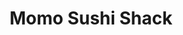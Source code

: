 ---
layout: place
title: Momo Sushi Shack
permalink: /new-york/brooklyn/momo-sushi-shack.html
stateAbbr: NY
stateName: New York
cityName: Brooklyn
seo:
  type: restaurant
  links: null
place_id: ChIJ34aX5gBcwokREbremOF3FIY
photos:
  - name: >-
      places/ChIJ34aX5gBcwokREbremOF3FIY/photos/AeeoHcL2Ef65-EqDfM8seppsmv8VunRfn-pCU4QDaxVgfnnIUb7rlf2naVVPkTUMFcRMikyJYoPPwo3IgKK64XghlVpnW450bcycdDLVksBi4glv10sHlQkbwLnR6nJ4SOBHD2R7m-rPcw2UpJstIIcsRGmJ73GCFrMFmBpGgqvtQTVYxJGiJlV_ZgQaMvji-dBbrg3mM0w_mVojKX4WqIBsbHFQtHq7koIyuWWRNkEHDJKOdkf9neiASSu-uZQdjBKDgO6fq8qx4ejvmhw2McBY3lDFFbyhZpcICu07qh9KuuzU2nvPXMQgUoMuY2f1KM_eFPC4NJ-8sK3PyFtOTu1m3Z1pIzECnGbsoBk249SUrvr7D_5BX_C5tEJcogj4uPsjqQ1ipOygDW-6YhXXkXziXNc5gizqlzGN24Llk95a9VDh_8Ft
    widthPx: 4032
    heightPx: 3024
    authorAttributions:
      - displayName: Stephen
        uri: https://maps.google.com/maps/contrib/113841403151685207398
        photoUri: >-
          https://lh3.googleusercontent.com/a-/ALV-UjX5PvWscREX12L8djCjrHVuY4oelHbPyCP3B-6lR2HlWN-7y5CfPA=s100-p-k-no-mo
    flagContentUri: >-
      https://www.google.com/local/imagery/report/?cb_client=maps_api_places.places_api&image_key=!1e10!2sCIHM0ogKEICAgID4y7nqvgE&hl=en-US
    googleMapsUri: >-
      https://www.google.com/maps/place//data=!3m4!1e2!3m2!1sCIHM0ogKEICAgID4y7nqvgE!2e10!4m2!3m1!1s0x89c25c00e69786df:0x861477e198deba11
  - name: >-
      places/ChIJ34aX5gBcwokREbremOF3FIY/photos/AeeoHcKT7zRiOz-CMK9_NIkP0slfzj2zsMhW97GajV0M-s-hilDZsUwoN5X3pmmTnbgeLKcytXhog5rVqv3sbQGfDWfKcyercfQUGtYjmGIl_0L2eQ6diQr1CIwQzCavUzdaU4G81gVdJtje0LX40g-943IVEJXIT3kocex0_wElePUsqZ7w77hFoCAz7Ubl4GAOaVmAWh0j4n7-0dtRkGUr8AcR5fDvD8RSiVcIxbCUswCuCbmqN1-8vtJnZgXJ1Z94E4P7UYupoHS89A4i1NA7pO4rEaX_WFjZuApBHeoU1sjaqA
    widthPx: 2400
    heightPx: 2400
    authorAttributions:
      - displayName: Momo Sushi Shack
        uri: https://maps.google.com/maps/contrib/108320625197752383523
        photoUri: >-
          https://lh3.googleusercontent.com/a-/ALV-UjXEVMIOrCJBKlmDZHsnZNSeRkQubm_PJ_n5poUfSm8-0SaiwdU=s100-p-k-no-mo
    flagContentUri: >-
      https://www.google.com/local/imagery/report/?cb_client=maps_api_places.places_api&image_key=!1e10!2sAF1QipOxC0N9ZeAl83p7rLe4FJUxec25WGXiBZIj02qq&hl=en-US
    googleMapsUri: >-
      https://www.google.com/maps/place//data=!3m4!1e2!3m2!1sAF1QipOxC0N9ZeAl83p7rLe4FJUxec25WGXiBZIj02qq!2e10!4m2!3m1!1s0x89c25c00e69786df:0x861477e198deba11
  - name: >-
      places/ChIJ34aX5gBcwokREbremOF3FIY/photos/AeeoHcK_JF4hyHfi4DvHLIz9wPYu0ueaSP1Ek5Z5SqQTclQic6xZcbDNxdBn86KYI4aFpASAZRZQl88gubWrZtxyUEcJvGod_JioE8RLhD4rbwqJHhEjoQkznYcVG41xkP-RiF3DAg4fntZ90bRiaw8ZDgsuXbz1uKsAiH3Bzqt1htnqjUhqFakV5l7kurHPh__3w-455SxUqQYQ4rPerqo52533eUq_smh7giqfpM3SLFO-LOaBzGSUWacEB4f9njA-XuLdzp7nV8DtUvoXeFQlG5EhAhrvqOQL71TQkHDE2F1ltg
    widthPx: 4032
    heightPx: 3024
    authorAttributions:
      - displayName: Momo Sushi Shack
        uri: https://maps.google.com/maps/contrib/108320625197752383523
        photoUri: >-
          https://lh3.googleusercontent.com/a-/ALV-UjXEVMIOrCJBKlmDZHsnZNSeRkQubm_PJ_n5poUfSm8-0SaiwdU=s100-p-k-no-mo
    flagContentUri: >-
      https://www.google.com/local/imagery/report/?cb_client=maps_api_places.places_api&image_key=!1e10!2sAF1QipPq8EJcbKQ-sidJANSK67bBM2yqPSh-ff0VGTcg&hl=en-US
    googleMapsUri: >-
      https://www.google.com/maps/place//data=!3m4!1e2!3m2!1sAF1QipPq8EJcbKQ-sidJANSK67bBM2yqPSh-ff0VGTcg!2e10!4m2!3m1!1s0x89c25c00e69786df:0x861477e198deba11
  - name: >-
      places/ChIJ34aX5gBcwokREbremOF3FIY/photos/AeeoHcJ8OSCLMDMENA69a7jvf_u72YSidd0DlVR2yERtESjfldBXlYTvnLMpHPQ0Qnu0bgPUvtesczCsOmYENI5uAW03I_CrFo0UoZK_nWjFRImmlQvIsOzN8mIoxp6o6Rb_W1G6Y1DD8zXoEKeNYayNeDI3ydW6xGnNb7fF_hasyGPoG3pmG6y-nIcGqUjtHBV-7y0W3KSoIyM7LlfI6R8iCae3kfvGvr_Cm6pXhcffxDRAkD3Eeb-vF-Za8qIIHVvP9JUfU7YuiGbXnb-2MYvJjHQlcNLjGiVnhJs4nFMrMSenX51-DghOCA5_UboTL76UadPFaGFF-u6-ijN_8461R35UBJtNC4Tp9FJxen0z--NHcJPvOdczcbHXcJOtMXe2-o4JmJljDUqhZMwLAuWFiL4m9JrVynTs0MzELiXR90U
    widthPx: 3000
    heightPx: 4000
    authorAttributions:
      - displayName: Benjamin Mei
        uri: https://maps.google.com/maps/contrib/110886317897186384077
        photoUri: >-
          https://lh3.googleusercontent.com/a-/ALV-UjVDaMPwhseIrnJ_lqwODRz5eFKl8zzEw1aHPxw_fPGEQfiA6xAB=s100-p-k-no-mo
    flagContentUri: >-
      https://www.google.com/local/imagery/report/?cb_client=maps_api_places.places_api&image_key=!1e10!2sCIHM0ogKEICAgIDuyqX9dQ&hl=en-US
    googleMapsUri: >-
      https://www.google.com/maps/place//data=!3m4!1e2!3m2!1sCIHM0ogKEICAgIDuyqX9dQ!2e10!4m2!3m1!1s0x89c25c00e69786df:0x861477e198deba11
  - name: >-
      places/ChIJ34aX5gBcwokREbremOF3FIY/photos/AeeoHcKTPFgLILPlo6n31lK1WBDAlQFo72Zf95Q613yk7a8DcLq4SjuPjoUyzOzGV5EHaUgsr28tkZ8_eIEOhg1BDPgqybyy7GVqcqZIq3IwfyxprG_Sb3ambdQiaxXTZ8X80sWWpNEfk3BISQ47ZRSUSjgryWkiK9LU5d-zMb7gWX48sIYqq3lo84sCZ6LumFYSPIhoreYISIOmbbhnnUpmp8NmAHqRFnNPnOsUBnoKVlKCyr3lasuOSlT6voO8-zFjfoMK5acwgrQJhTktSfsEvXSxF_Xj4-w64d1vxSfkL-0Jua8zuTftBVdigU3JmeCB2NEwrif6bt9gmIq9j6XEUqABUpHIjime395MVzEMx4IfEVfDzd7RqQJ8OKHeTuVOxQpcspIy0PhsQ2Iy_TJinqljR1PeeGnpBteCy1-BB1VhQA
    widthPx: 4032
    heightPx: 3024
    authorAttributions:
      - displayName: Stephen
        uri: https://maps.google.com/maps/contrib/113841403151685207398
        photoUri: >-
          https://lh3.googleusercontent.com/a-/ALV-UjX5PvWscREX12L8djCjrHVuY4oelHbPyCP3B-6lR2HlWN-7y5CfPA=s100-p-k-no-mo
    flagContentUri: >-
      https://www.google.com/local/imagery/report/?cb_client=maps_api_places.places_api&image_key=!1e10!2sCIHM0ogKEICAgID4y7nACA&hl=en-US
    googleMapsUri: >-
      https://www.google.com/maps/place//data=!3m4!1e2!3m2!1sCIHM0ogKEICAgID4y7nACA!2e10!4m2!3m1!1s0x89c25c00e69786df:0x861477e198deba11
  - name: >-
      places/ChIJ34aX5gBcwokREbremOF3FIY/photos/AeeoHcLSDRAi215tBc7IUgQdyNDGv5NjTCD5N43jQrAUyUvqztTh0FcnxTdz-Y_2IzN8d-XNnXowUGvepgpvDNozKMha_9Ra_7GpUA8Fj5KXWOV2DrBxrzkrFJ0UrS8N5EYW7JwXruoagzygoofrNmwMQhdVbHpj4RtoeTaijRkce__eM50VbH8EbhCpHq86I-gcF4FpuujaqjoqhpJWSGCrvJl-CnTB_DciqNhIDlK9W_xum_2S7HTXLppZzuuy4metKcd9_D6evpLCRk3HaeiSX3Il36ntA5NiGhkse6wU72odmQ
    widthPx: 4032
    heightPx: 3024
    authorAttributions:
      - displayName: Momo Sushi Shack
        uri: https://maps.google.com/maps/contrib/108320625197752383523
        photoUri: >-
          https://lh3.googleusercontent.com/a-/ALV-UjXEVMIOrCJBKlmDZHsnZNSeRkQubm_PJ_n5poUfSm8-0SaiwdU=s100-p-k-no-mo
    flagContentUri: >-
      https://www.google.com/local/imagery/report/?cb_client=maps_api_places.places_api&image_key=!1e10!2sAF1QipMtD7_lv7Nol5MtHw9AqprC3E9QeXBkipkBU8T9&hl=en-US
    googleMapsUri: >-
      https://www.google.com/maps/place//data=!3m4!1e2!3m2!1sAF1QipMtD7_lv7Nol5MtHw9AqprC3E9QeXBkipkBU8T9!2e10!4m2!3m1!1s0x89c25c00e69786df:0x861477e198deba11
  - name: >-
      places/ChIJ34aX5gBcwokREbremOF3FIY/photos/AeeoHcJczGWZSBMLDUI2qcMa9xwKYS73CYm1ugchrLxgtaqxV4dobhLzXIU145BbfxtW--VI6IxFQTQJi7ITC7_1FrAUYCJNfl882Jd9PA1Dk-iSGUhjFaNUJyLP5osXHMx-8wudiHMK7sUPjHVduAEuLlVOxEfFDwYE3qD3OLR5Z3JU5JclTqNLC7F7r98rWCisPU4c7XRjI_N2dJ2Aswj9opNbFBWhrTqwQ7Rme5HO0mU7_WLKBT5i1uPWwQTy2Si21HVsHtW1vY0YeVS_ROPbvtNUndBwKwDutxjai-ZEuewFAA
    widthPx: 2400
    heightPx: 2400
    authorAttributions:
      - displayName: Momo Sushi Shack
        uri: https://maps.google.com/maps/contrib/108320625197752383523
        photoUri: >-
          https://lh3.googleusercontent.com/a-/ALV-UjXEVMIOrCJBKlmDZHsnZNSeRkQubm_PJ_n5poUfSm8-0SaiwdU=s100-p-k-no-mo
    flagContentUri: >-
      https://www.google.com/local/imagery/report/?cb_client=maps_api_places.places_api&image_key=!1e10!2sAF1QipO0BUO10-YLbqwXGDJYI1WTbhlQIfWASEPf79kK&hl=en-US
    googleMapsUri: >-
      https://www.google.com/maps/place//data=!3m4!1e2!3m2!1sAF1QipO0BUO10-YLbqwXGDJYI1WTbhlQIfWASEPf79kK!2e10!4m2!3m1!1s0x89c25c00e69786df:0x861477e198deba11
  - name: >-
      places/ChIJ34aX5gBcwokREbremOF3FIY/photos/AeeoHcJLX0GiIIgd7egZ_EvYLJ97GO1wk_Oc4kDhewugEdqirVcZkU3R1I_8dSFzkZbgXtFOTVIGmnWXyAQ2_vH_zrFeMVvcSdLP39shT53S6P74zOExamqANe_TVUkub0rEsu7icKBo1COVYC35K_CNtVPdOXIJfceJrmXiEQ02cnTCm2cvaVh9tO2lZuHCUyGfXv4efu3yFSM7FbQbMGHG9lLwxLgwNoTDhmF0lTJb-W_igpY2tg_Yvhl8VCWJYQUld3IMtZne439YHEwnwvceEnY4WKEr0NSJs7uTs3CZlfVaNA
    widthPx: 2400
    heightPx: 2400
    authorAttributions:
      - displayName: Momo Sushi Shack
        uri: https://maps.google.com/maps/contrib/108320625197752383523
        photoUri: >-
          https://lh3.googleusercontent.com/a-/ALV-UjXEVMIOrCJBKlmDZHsnZNSeRkQubm_PJ_n5poUfSm8-0SaiwdU=s100-p-k-no-mo
    flagContentUri: >-
      https://www.google.com/local/imagery/report/?cb_client=maps_api_places.places_api&image_key=!1e10!2sAF1QipPxamWmBdfJfl7pKK9_50GuoVYrJmgcfqAVh0M1&hl=en-US
    googleMapsUri: >-
      https://www.google.com/maps/place//data=!3m4!1e2!3m2!1sAF1QipPxamWmBdfJfl7pKK9_50GuoVYrJmgcfqAVh0M1!2e10!4m2!3m1!1s0x89c25c00e69786df:0x861477e198deba11
  - name: >-
      places/ChIJ34aX5gBcwokREbremOF3FIY/photos/AeeoHcJMJuMVyHW1QZxNuHQ2QQu2x9sXDUC8Drfj-xVMma2_huHbhdTeuEklFE_MzkYgYv47PjwL6XyRLQk3KkOm9u_kx0LQktBwyV-7XRtZ3ketleGUbuDIqFgdsF9RdGAu9FFgKFgfKXqmILBj0im0w8xyptAEOR0qBfT626ZMU3M445-mt_20v6G-jG6KgAZB6L4Be59i8UNQMOt_lpU-MsBINDpslzQrG2RnuNhsW3kDrthhvXEqT0nRrpFaCWTN5AxhqWNrwTVia9sJxTKfdx319pljI9BDcXQ_-pP3FUXAg7XhhBSvWWZKvRKiVEC_VitheqFBb0dqoDPpLEFRyEvnZpSqwZTlsnRE1mW_0K4WiqBv9DUKhywLHJkK2T2NsoxCnqAy2JQl7bCiL-TB_P_1DNmITlwHvzi7qP5ZP9egg2nF
    widthPx: 2992
    heightPx: 2992
    authorAttributions:
      - displayName: Liliana Campuzano
        uri: https://maps.google.com/maps/contrib/104099414070376721774
        photoUri: >-
          https://lh3.googleusercontent.com/a-/ALV-UjUfem5DzkOAZ44jTC_1fce9oW99oLWQnWIoiIZXh6b1YeX8iZmi=s100-p-k-no-mo
    flagContentUri: >-
      https://www.google.com/local/imagery/report/?cb_client=maps_api_places.places_api&image_key=!1e10!2sCIHM0ogKEICAgIDDsZKw2wE&hl=en-US
    googleMapsUri: >-
      https://www.google.com/maps/place//data=!3m4!1e2!3m2!1sCIHM0ogKEICAgIDDsZKw2wE!2e10!4m2!3m1!1s0x89c25c00e69786df:0x861477e198deba11
  - name: >-
      places/ChIJ34aX5gBcwokREbremOF3FIY/photos/AeeoHcJIjjEsEwaemNS0gHqfpuTrMlu1VnHvIpUBee7Dg8THcb7JLbKUcSJAo_S-CeS6ickkQ6i1ziMfihkQMduT3cvPA7S2jcw4xdPaJCQh1yAWo4B3yzmmDLO755Ii6INJLEF22cfeE8pCcrIYFadZ-MN4-AtNcAXdR6GvZN8qkDExxZzFRWVAM_MiFM5uRPV-cK_xCV0I5lUKWVyZLgWXa8s3DIjOUyGHtN-1SAQbbvxPHqiqNPrCujjPZqRB8hIDyJdcOgJ2eE1RV1MIheyhhrYzRpE8qmKRuk-gahel3hre2VUuKUXi-HIgilzFSpmLPjx7rMX3GT9c_19bvGEVBFrGSFPRDpkmS4eQZ_3VxTcAsMn6zuHLxgpHOBGyvy0lcx5KRzIitEjDa4y1nz_oey8Kw8kJwWsXSAZyBoL-yn-4ENk
    widthPx: 4032
    heightPx: 3024
    authorAttributions:
      - displayName: Peter Liu
        uri: https://maps.google.com/maps/contrib/100643109161309918309
        photoUri: >-
          https://lh3.googleusercontent.com/a/ACg8ocKzjddhU8GD1q_5qLzGhJRt8IEyJ9KSPvaP2dgfMt7gVxHUVg=s100-p-k-no-mo
    flagContentUri: >-
      https://www.google.com/local/imagery/report/?cb_client=maps_api_places.places_api&image_key=!1e10!2sCIHM0ogKEICAgICEw7yZmgE&hl=en-US
    googleMapsUri: >-
      https://www.google.com/maps/place//data=!3m4!1e2!3m2!1sCIHM0ogKEICAgICEw7yZmgE!2e10!4m2!3m1!1s0x89c25c00e69786df:0x861477e198deba11
address: 43 Bogart St, Brooklyn, NY 11206, USA
street: 43 Bogart St
city: Brooklyn
state: NY
zip: '11206'
country: USA
neighborhood: Bushwick
latitude: '40.705164'
longitude: '-73.933408'
accessibility_options:
  wheelchairAccessibleParking: false
business_status: OPERATIONAL
name: Momo Sushi Shack
google_maps_links:
  directionsUri: >-
    https://www.google.com/maps/dir//''/data=!4m7!4m6!1m1!4e2!1m2!1m1!1s0x89c25c00e69786df:0x861477e198deba11!3e0
  placeUri: https://maps.google.com/?cid=9661478911432636945
  writeAReviewUri: >-
    https://www.google.com/maps/place//data=!4m3!3m2!1s0x89c25c00e69786df:0x861477e198deba11!12e1
  reviewsUri: >-
    https://www.google.com/maps/place//data=!4m4!3m3!1s0x89c25c00e69786df:0x861477e198deba11!9m1!1b1
  photosUri: >-
    https://www.google.com/maps/place//data=!4m3!3m2!1s0x89c25c00e69786df:0x861477e198deba11!10e5
primary_type: Sushi Restaurant
opening_hours:
  regular: null
  current: null
secondary_opening_hours:
  regular:
    weekdayDescriptions: null
    type: null
  current:
    weekdayDescriptions: null
    type: null
phone: null
price_level: null
price_range: null
rating: null
rating_count: 0
website: null
description: >-
  Discover Momo Sushi Shack in Brooklyn, NY$$$Momo Sushi Shack in Brooklyn, NY,
  stands out as a welcoming hub for Japanese-inspired dining, offering a relaxed
  setting perfect for enjoying fresh seafood dishes. This spot specializes in
  traditional favorites like sushi and ramen, crafted with care to highlight
  bold flavors and high-quality ingredients in a casual environment. Visitors
  can explore a variety of options that cater to those seeking authentic tastes
  without the formality of upscale dining, making it an ideal choice for
  everyday meals. Located in the vibrant Bushwick neighborhood, it's a great
  option for anyone looking for sushi places that blend simplicity with
  satisfying flavors, ensuring a memorable experience for casual diners.
generative_summary: >-
  Discover Momo Sushi Shack in Brooklyn, NY$$$Momo Sushi Shack in Brooklyn, NY,
  stands out as a welcoming hub for Japanese-inspired dining, offering a relaxed
  setting perfect for enjoying fresh seafood dishes. This spot specializes in
  traditional favorites like sushi and ramen, crafted with care to highlight
  bold flavors and high-quality ingredients in a casual environment. Visitors
  can explore a variety of options that cater to those seeking authentic tastes
  without the formality of upscale dining, making it an ideal choice for
  everyday meals. Located in the vibrant Bushwick neighborhood, it's a great
  option for anyone looking for sushi places that blend simplicity with
  satisfying flavors, ensuring a memorable experience for casual diners.
generative_disclosure: Summarized by AI using the Grok-3-Mini model.
reviews: null
review_summary: >-
  What Customers Are Saying$$$Customers often praise Momo Sushi Shack for its
  consistently fresh and well-prepared sushi rolls, noting how the flavors hit
  the spot without any fuss. Many appreciate the laid-back vibe that makes it
  easy to enjoy a meal with friends or solo, adding to the overall relaxed feel
  of the place. While some mention it's a solid pick for quick Japanese bites,
  others highlight the generous portions and reliable taste that keep them
  coming back. Overall, it's seen as a dependable choice for those hunting for
  top-rated sushi nearby, with folks generally agreeing that the straightforward
  approach delivers a satisfying and enjoyable dining experience.
review_disclosure: Summarized by AI using the Grok-3-Mini model.
parking_options: null
payment_options: null
allow_dogs: null
curbside_pickup: null
delivery: null
dine_in: null
good_for_children: null
good_for_groups: null
good_for_sports: null
live_music: null
menu_for_children: null
outdoor_seating: null
reservable: null
restroom: null
serves_beer: null
serves_breakfast: null
serves_brunch: null
serves_cocktails: null
serves_coffee: null
serves_dinner: null
serves_dessert: null
serves_lunch: null
serves_vegetarian_food: null
serves_wine: null
takeout: null
update_category: pro
places_description: null

---